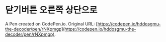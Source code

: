 # 닫기버튼 오른쪽 상단으로

A Pen created on CodePen.io. Original URL: [https://codepen.io/hddosgmu-the-decoder/pen/rNXpmgp](https://codepen.io/hddosgmu-the-decoder/pen/rNXpmgp).

